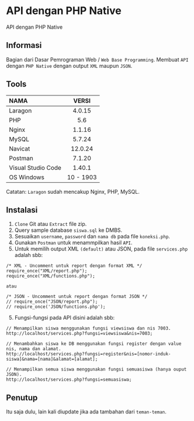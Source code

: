 # API dengan PHP Native
API dengan PHP Native 

## Informasi
Bagian dari Dasar Pemrograman Web / `Web Base Programming`.
Membuat `API` dengan `PHP Native` dengan output `XML` maupun `JSON`.

## Tools
| NAMA | VERSI |
| :--- | :---: | 
| Laragon | 4.0.15 |
| PHP | 5.6 |
| Nginx | 1.1.16 |
| MySQL | 5.7.24 |
| Navicat | 12.0.24 |
| Postman | 7.1.20 |
| Visual Studio Code | 1.40.1 |
| OS Windows | 10 - 1903 |

Catatan: `Laragon` sudah mencakup Nginx, PHP, MySQL.

## Instalasi
1. `Clone` Git atau `Extract` file zip.
2. Query sample database `siswa.sql` ke DMBS. 
3. Sesuaikan `username`, `password` dan `nama db` pada file `koneksi.php`.
3. Gunakan `Postman` untuk menammpilkan hasil `API`.
4. Untuk memilih output XML `(default)` atau JSON, pada file `services.php` adalah sbb:
```
/* XML - Uncomment untuk report dengan format XML */
require_once("XML/report.php");
require_once("XML/functions.php");

atau 

/* JSON - Uncomment untuk report dengan format JSON */
// require_once("JSON/report.php");
// require_once('JSON/functions.php');
```
5. Fungsi-fungsi pada API disini adalah sbb:
```
// Menampilkan siswa menggunakan fungsi viewsiswa dan nis 7003.
http://localhost/services.php?fungsi=viewsiswa&nis=7003;

// Menambahkan siswa ke DB menggunakan fungsi register dengan value nis, nama dan alamat.
http://localhost/services.php?fungsi=register&nis=[nomor-induk-siswa]&nama=[nama]&alamat=[alamat];

// Menampilkan semua siswa menggunakan fungsi semuasiswa (hanya ouput JSON).
http://localhost/services.php?fungsi=semuasiswa;
```

## Penutup
Itu saja dulu, lain kali diupdate jika ada tambahan dari `teman-teman`.
